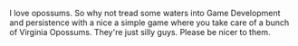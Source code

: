 I love opossums. So why not tread some waters into Game Development and persistence with a nice a simple game where you take care of a bunch of Virginia Opossums. They're just silly guys. Please be nicer to them.
